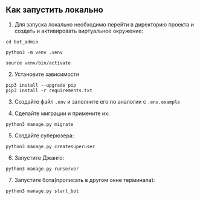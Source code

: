## Как запустить локально
1. Для запуска локально необходимо перейти в директорию проекта и создать и активировать виртуальное окружение:

`cd bot_admin`

`python3 -m venv .venv` 

`source venv/bin/activate`

2. Установите зависимости

```
pip3 install --upgrade pip
pip3 install -r requirements.txt
```

3. Создайте файл `.env` и заполните его по аналогии с `.env.example`

4. Сделайте миграции и примените их:

`python3 manage.py migrate`

5. Создайте суперюзера:

`python3 manage.py createsuperuser`

6. Запустите Джанго:

`python3 manage.py runserver`

7. Запустите бота(прописать в другом окне терминала):

`python3 manage.py start_bot`

